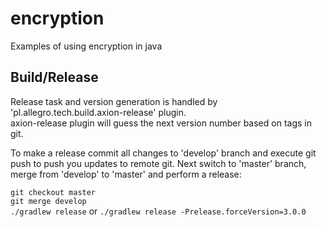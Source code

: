 # encryption
Examples of using encryption in java

## Build/Release
Release task and version generation is handled by 'pl.allegro.tech.build.axion-release' plugin.<br/>
axion-release plugin will guess the next version number based on tags in git.

To make a release commit all changes to 'develop' branch and execute git push to push you updates to remote git.
Next switch to 'master' branch, merge from 'develop' to 'master' and perform a release:

`git checkout master`<br/>
`git merge develop`<br/>
`./gradlew release` or `./gradlew release -Prelease.forceVersion=3.0.0`<br/>

